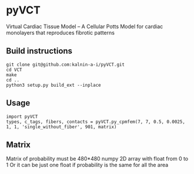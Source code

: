 # pyVCT
Virtual Cardiac Tissue Model – A Cellular Potts Model for cardiac monolayers that reproduces fibrotic patterns

## Build instructions
`git clone git@github.com:kalnin-a-i/pyVCT.git`  
`cd VCT`  
`make`  
`cd ..`  
`python3 setup.py build_ext --inplace`    
## Usage
`import pyVCT`  
`types, c_tags, fibers, contacts = pyVCT.py_cpmfem(7, 7, 0.5, 0.0025, 1, 1, 'single_without_fiber', 901, matrix)`
## Matrix
Matrix of probability must be 480*480 numpy 2D array with float from 0 to 1
Or it can be just one float if probability is the same for all the area
